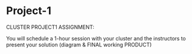 # Project-1

CLUSTER PROJECT1 ASSIGNMENT: 

You will schedule a 1-hour session with your cluster and the instructors to present your solution (diagram & FINAL working PRODUCT)
